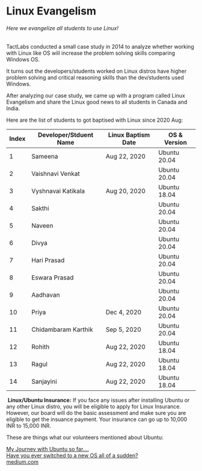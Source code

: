 # Linux Evangelism
###### Here we evangelize all students to use Linux!
TactLabs conducted a small case study in 2014 to analyze whether working with Linux like OS will increase the problem solving skills comparing Windows OS. 

It turns out the developers/students worked on Linux distros have higher problem solving and critical reasoning skills than the dev/students used Windows.

After analyzing our case study, we came up with a program called Linux Evangelism and share the Linux good news to all students in Canada and India.

Here are the list of students to got baptised with Linux since 2020 Aug:

Index|Developer/Stduent Name|Linux Baptism Date|OS & Version
-|-|-|-|
1|Sameena|Aug 22, 2020|Ubuntu 20.04
2|Vaishnavi Venkat| |Ubuntu 20.04
3|Vyshnavai Katikala|Aug 20, 2020|Ubuntu 18.04
4|Sakthi| |Ubuntu 20.04
5|Naveen| |Ubuntu 20.04
6|Divya| |Ubuntu 20.04
7|Hari Prasad| |Ubuntu 20.04
8|Eswara Prasad| |Ubuntu 20.04
9|Aadhavan| |Ubuntu 20.04
10|Priya|Dec 4, 2020|Ubuntu 20.04
11|Chidambaram Karthik|Sep 5, 2020|Ubuntu 20.04
12|Rohith|Aug 22, 2020|Ubuntu 18.04
13|Ragul|Aug 22, 2020|Ubuntu 18.04
14|Sanjayini|Aug 22, 2020|Ubuntu 18.04

​
**Linux/Ubuntu Insurance:**
If you face any issues after installing Ubuntu or any other Linux distro, you will be eligible to apply for Linux Insurance. However, our board will do the basic assessment and make sure you are eligible to get the insuance payment. Your insurance can go up to 10,000 INR to 15,000 INR.

These are things what our volunteers mentioned about Ubuntu:

[My Journey with Ubuntu so far….  <br>
Have you ever switched to a new OS all of a sudden?  <br>
medium.com  <br>](https://medium.com/featurepreneur/my-journey-with-ubuntu-so-far-2f8b6fd067f9)
 